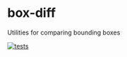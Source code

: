 # box-diff
Utilities for comparing bounding boxes

[![tests](https://github.com/kevinsbarnard/box-diff/actions/workflows/tests.yml/badge.svg)](https://github.com/kevinsbarnard/box-diff/actions/workflows/tests.yml)
